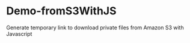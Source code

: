# Demo-fromS3WithJS
Generate temporary link to download private files from Amazon S3 with Javascript

